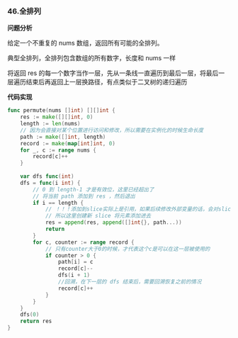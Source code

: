 ### 46.全排列

**问题分析**

给定一个不重复的 nums 数组，返回所有可能的全排列。

典型全排列，全排列包含数组的所有数字，长度和 nums 一样

将返回 res 的每一个数字当作一层，先从一条线一直遍历到最后一层，将最后一层遍历结束后再返回上一层换路径，有点类似于二叉树的递归遍历



**代码实现**

```go
func permute(nums []int) [][]int {
	res := make([][]int, 0)
	length := len(nums)
    // 因为会直接对某个位置进行访问和修改，所以需要在实例化的时候生命长度
	path := make([]int, length)
	record := make(map[int]int, 0)
	for _, c := range nums {
		record[c]++
	}
    
	var dfs func(int)
	dfs = func(i int) {
        // 0 到 length-1 才是有效位，这里已经超出了
        // 将当前 path 添加到 res ，然后退出
		if i == length {
            // ！！！添加到slice实际上是引用，如果后续修改外部变量的话，会对slice内部数据同步修改
            // 所以这里创建新 slice 将元素添加进去
			res = append(res, append([]int{}, path...))
			return
		}
		for c, counter := range record {
            // 只有counter大于0的时候，才代表这个c是可以在这一层被使用的
			if counter > 0 {
				path[i] = c
				record[c]--
				dfs(i + 1)
                //回溯，在下一层的 dfs 结束后，需要回溯恢复之前的情况
				record[c]++
			}
		}
	}
	dfs(0)
	return res
}
```

